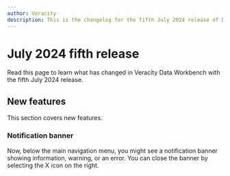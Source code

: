```yaml
---
author: Veracity
description: This is the changelog for the fifth July 2024 release of Data Workbench.
---
```


# July 2024 fifth release

Read this page to learn what has changed in Veracity Data Workbench with the fifth July 2024 release.

## New features
This section covers new features.

### Notification banner
Now, below the main navigation menu, you might see a notification banner showing information, warning, or an error. You can close the banner by selecting the X icon on the right.


